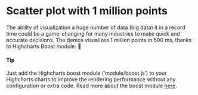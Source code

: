 # Scatter plot with 1 million points
The ability of visualization a huge number of data (big data) it in a record time could be a game-changing for many industries to make quick and accurate decisions.
The demos visualizes 1 million points in 500 ms, thanks to Highcharts Boost module.

####  Tip
Just add the Highcharts boost module (‘module/boost.js’) to your Highcharts charts to improve the rendering performance without any configuration or extra code.
Read more about the boost module [here](https://www.highcharts.com/docs/advanced-chart-features/boost-module).